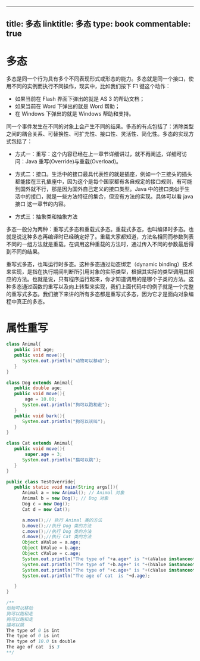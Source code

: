 
---
title: 多态
linktitle: 多态
type: book
commentable: true
---

# 多态

多态是同一个行为具有多个不同表现形式或形态的能力。多态就是同一个接口，使用不同的实例而执行不同操作，现实中，比如我们按下 F1 键这个动作：

- 如果当前在 Flash 界面下弹出的就是 AS 3 的帮助文档；
- 如果当前在 Word 下弹出的就是 Word 帮助；
- 在 Windows 下弹出的就是 Windows 帮助和支持。

同一个事件发生在不同的对象上会产生不同的结果。多态的有点包括了：消除类型之间的耦合关系、可替换性、可扩充性、接口性、灵活性、简化性。多态的实现方式包括了：

- 方式一：重写：这个内容已经在上一章节详细讲过，就不再阐述，详细可访问：Java 重写(Override)与重载(Overload)。

- 方式二：接口。生活中的接口最具代表性的就是插座，例如一个三接头的插头都能接在三孔插座中，因为这个是每个国家都有各自规定的接口规则，有可能到国外就不行，那是因为国外自己定义的接口类型。Java 中的接口类似于生活中的接口，就是一些方法特征的集合，但没有方法的实现。具体可以看 java 接口 这一章节的内容。

- 方式三：抽象类和抽象方法

多态一般分为两种：重写式多态和重载式多态。重载式多态，也叫编译时多态。也就是说这种多态再编译时已经确定好了。重载大家都知道，方法名相同而参数列表不同的一组方法就是重载。在调用这种重载的方法时，通过传入不同的参数最后得到不同的结果。

重写式多态，也叫运行时多态。这种多态通过动态绑定（dynamic binding）技术来实现，是指在执行期间判断所引用对象的实际类型，根据其实际的类型调用其相应的方法。也就是说，只有程序运行起来，你才知道调用的是哪个子类的方法。这种多态通过函数的重写以及向上转型来实现，我们上面代码中的例子就是一个完整的重写式多态。我们接下来讲的所有多态都是重写式多态，因为它才是面向对象编程中真正的多态。

# 属性重写

```java
class Animal{
   public int age;
   public void move(){
      System.out.println("动物可以移动");
   }
}

class Dog extends Animal{
   public double age;
   public void move(){
       age = 10.00;
      System.out.println("狗可以跑和走");
   }
   public void bark(){
      System.out.println("狗可以吠叫");
   }
}

class Cat extends Animal{
   public void move(){
       super.age = 3;
      System.out.println("猫可以跳");
   }
}

public class TestOverride{
   public static void main(String args[]){
      Animal a = new Animal(); // Animal 对象
      Animal b = new Dog(); // Dog 对象
      Dog c = new Dog();
      Cat d = new Cat();

      a.move();// 执行 Animal 类的方法
      b.move();//执行 Dog 类的方法
      c.move();//执行 Dog 类的方法
      d.move();//执行 Cat 类的方法
      Object aValue = a.age;
      Object bValue = b.age;
      Object cValue = c.age;
      System.out.println("The type of "+a.age+" is "+(aValue instanceof Double ? "double" : (aValue instanceof Integer ? "int" : "")));
      System.out.println("The type of "+b.age+" is "+(bValue instanceof Double ? "double" : (bValue instanceof Integer ? "int" : "")));
      System.out.println("The type of "+c.age+" is "+(cValue instanceof Double ? "double" : (cValue instanceof Integer ? "int" : "")));// 覆盖age属性
      System.out.println("The age of cat  is "+d.age);

   }
}

/**
动物可以移动
狗可以跑和走
狗可以跑和走
猫可以跳
The type of 0 is int
The type of 0 is int
The type of 10.0 is double
The age of cat  is 3
**/
```

    